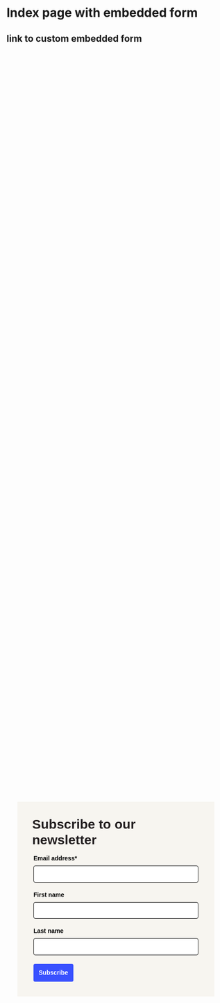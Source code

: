 <!-- Autopilot lionelsalesforce capture code -->
<script>
	window.ap3c = window.ap3c || {};
	var ap3c = window.ap3c;
	ap3c.cmd = ap3c.cmd || [];
	ap3c.cmd.push(function() {
		ap3c.init('YdZCe2Iqxt5mB1QubGlvbmVsc2FsZXNmb3JjZQ', 'https://capture-api-master.stgautopilotapp.com/');
		ap3c.track({v: 0});
	});
	var s, t; s = document.createElement('script'); s.type = 'text/javascript'; s.src = "https://static.ap3stg.com/capture/master/capture.js";
	t = document.getElementsByTagName('script')[0]; t.parentNode.insertBefore(s, t);
</script>


# Index page with embedded form

## link to custom embedded form


<div id="61dba815ffae37de73a7eea2" style="width: 100%; height: 100%;"><div id="61dba815ffae37de73a7eea2-form" class="61dba815ffae37de73a7eea2-template" style="position: relative; display: flex; height: 100%; align-items: center; justify-content: center;"><style> .ap3w-embeddable-form-61dba815ffae37de73a7eea2 { box-sizing: content-box; width: 100%; font-size: 16px; max-width: 450px; max-height: 100%; overflow: auto; background-color: #F7F5F0; border: 2px solid transparent; box-shadow: 0 0 10px 3px rgba(0, 0, 0, 0); } .ap3w-embeddable-form-61dba815ffae37de73a7eea2-contained { max-width: 300px; } .ap3w-embeddable-form-61dba815ffae37de73a7eea2:before { content: ' '; display: block; position: absolute; pointer-events: none; left: 0; top: 0; width: 100%; height: 100%; opacity: 80%; background-image: url(null); background-position: center center; background-size: cover; background-repeat: no-repeat; } .ap3w-embeddable-form-content { margin: auto; padding: 32px; } .ap3w-embeddable-form-61dba815ffae37de73a7eea2-top { top: 0; } .ap3w-embeddable-form-61dba815ffae37de73a7eea2-bottom { bottom: 0; } .ap3w-embeddable-form-61dba815ffae37de73a7eea2-rounded { border-radius: 12px; } .ap3w-embeddable-form-61dba815ffae37de73a7eea2 .ap3w-text { margin-bottom: 16px; } .ap3w-embeddable-form-61dba815ffae37de73a7eea2 .ap3w-text * { padding-bottom: 5px; } .ap3w-embeddable-form-61dba815ffae37de73a7eea2 .ap3w-video { margin-bottom: 28px; } .ap3w-embeddable-form-61dba815ffae37de73a7eea2 .ap3w-video.ap3w-video--fill {margin: 0 -32px; margin-bottom: 28px;} .ap3w-embeddable-form-61dba815ffae37de73a7eea2 .ap3w-video.ap3w-video--fill.ap3w-video--first { margin: -32px; margin-bottom: 28px;} .ap3w-embeddable-form-61dba815ffae37de73a7eea2 .ap3w-video.ap3w-video--fill.ap3w-video--last { margin: -32px; margin-top: 20px;} .ap3w-embeddable-form-61dba815ffae37de73a7eea2 .ap3w-image { margin-bottom: 28px; } .ap3w-embeddable-form-61dba815ffae37de73a7eea2 .ap3w-image.ap3w-image--fill {margin: 0 -32px; margin-bottom: 28px;} .ap3w-embeddable-form-61dba815ffae37de73a7eea2 .ap3w-image.ap3w-image--fill.ap3w-image--first { margin: -32px; margin-bottom: 28px;} .ap3w-embeddable-form-61dba815ffae37de73a7eea2 .ap3w-image.ap3w-image--fill.ap3w-image--last { margin: -32px; margin-top: 20px;} .ap3w-embeddable-form-61dba815ffae37de73a7eea2 .ap3w-reaction { margin-bottom: 16px; } .ap3w-embeddable-form-61dba815ffae37de73a7eea2 .ap3w-form { margin-bottom: 16px; } .ap3w-embeddable-form-61dba815ffae37de73a7eea2 .ap3w-form .ap3w-input input[type=text], .ap3w-embeddable-form-61dba815ffae37de73a7eea2 .ap3w-form .ap3w-input input[type=email] { margin-bottom: 12px; } .ap3w-embeddable-form-tcpa-wrapper { text-align: center; margin-top: 12px; } .ap3w-embeddable-form-tcpa__text { color: #231F20; margin: 0; font-size: 11px; line-height: 14px; } .ap3-form-br { flex-basis: 100%; height: 0; } </style><div id="selected-_0flokpnoo" class=" ap3w-embeddable-form-61dba815ffae37de73a7eea2 ap3w-embeddable-form-61dba815ffae37de73a7eea2-full ap3w-embeddable-form-61dba815ffae37de73a7eea2-solid " data-select="true"><form id="ap3w-embeddable-form-61dba815ffae37de73a7eea2" class="ap3w-embeddable-form-content" style="display:flex;flex-wrap:wrap;justify-content:space-between"><div class="ap3-form-br"></div><style> .ap3w-text-61dba815ffae37de73a7eea2 { position: relative; margin: 0; margin-bottom: 16px; } .ap3w-text-61dba815ffae37de73a7eea2.ap3w-text--last { margin-bottom: 0!important; } .ap3w-text-61dba815ffae37de73a7eea2 * { margin: 0; padding-bottom: 8px; } .ap3w-text-61dba815ffae37de73a7eea2 *:last-child { padding-bottom: 0!important; } .ap3w-text-61dba815ffae37de73a7eea2 a { color: #3951FF; text-decoration: underline; } .ap3w-text-61dba815ffae37de73a7eea2 h1, .ap3w-text-61dba815ffae37de73a7eea2 h2, .ap3w-text-61dba815ffae37de73a7eea2 h3, .ap3w-text-61dba815ffae37de73a7eea2 h4, .ap3w-text-61dba815ffae37de73a7eea2 h5, .ap3w-text-61dba815ffae37de73a7eea2 h6, .ap3w-text-61dba815ffae37de73a7eea2 p, .ap3w-text-61dba815ffae37de73a7eea2 div> ul { text-transform: unset; text-decoration: unset; text-indent: unset; } .ap3w-text-61dba815ffae37de73a7eea2 h1 { font-family: Arial, sans-serif; font-size: 30px; line-height: 1.2; color: #231F20; font-weight: 700; font-style: normal; } .ap3w-text-61dba815ffae37de73a7eea2 h2 { font-family: Arial, sans-serif; font-size: 20px; line-height: 1.2; color: #231F20; font-weight: 700; font-style: normal; } .ap3w-text-61dba815ffae37de73a7eea2 h3 { font-family: Arial, sans-serif; font-size: 17px; line-height: 1.2; color: #231F20; font-weight: 400; font-style: normal; } .ap3w-text-61dba815ffae37de73a7eea2 h4 { font-family: Arial, sans-serif; font-size: 14px; line-height: 1.2; color: #231F20; font-weight: 400; font-style: normal; } .ap3w-text-61dba815ffae37de73a7eea2 h5 { font-family: Arial, sans-serif; font-size: 12px; line-height: 1.2; color: #231F20; font-weight: 400; font-style: normal; } .ap3w-text-61dba815ffae37de73a7eea2 h6 { font-family: Arial, sans-serif; font-size: 12px; line-height: 1.2; color: #231F20; font-weight: 400; font-style: normal; } .ap3w-text-61dba815ffae37de73a7eea2 p { font-family: Arial, sans-serif; font-size: 14px; line-height: 1.2; color: #231F20; font-weight: 400; font-style: normal; } .ap3w-text-61dba815ffae37de73a7eea2 div > ul { font-family: Arial, sans-serif; font-size: 14px; line-height: 1.2; color: #231F20; font-weight: 400; font-style: normal; } </style><div id="selected-_cuv3txfpf" class="ap3w-text ap3w-text-61dba815ffae37de73a7eea2 ap3w-text--first "><div data-select="true"><h1>Subscribe to our newsletter</h1></div></div><div class="ap3-form-br"></div><style> .ap3w-form-input-61dba815ffae37de73a7eea2 { margin-bottom: 20px; } .ap3w-form-input-61dba815ffae37de73a7eea2 input, .ap3w-form-input-61dba815ffae37de73a7eea2 textarea { margin-top: 8px; box-sizing: border-box; width: 100%; background-color: #FFFFFF; border: 1px solid #000000; color: #000000; outline: none; font-family: Arial, sans-serif; font-weight: 400; font-style: normal; font-size: 14px; line-height: 1.2; padding: 10px 16px; resize: none; border-radius: 4px; } .ap3w-form-input-61dba815ffae37de73a7eea2 input[type="datetime-local"], .ap3w-form-input-61dba815ffae37de73a7eea2 input[type="date"] { padding: 8px 16px; } .ap3w-form-input-61dba815ffae37de73a7eea2 .ap3w-form-input-label { font-weight: bold; color: #000000; font-family: Arial, sans-serif; font-size: 14px; line-height: 1.2; } </style><div id="selected-_p22km1wcw" class="ap3w-form-input ap3w-form-input-61dba815ffae37de73a7eea2" data-select="true" data-field-id="str::email" data-merge-strategy="override" style="margin-right:3px;margin-left:3px;width:100%"><label for="ap3w-form-input-email-61dba815ffae37de73a7eea2" class="ap3w-form-input-label">Email address*</label><input type="email" id="ap3w-form-input-email-61dba815ffae37de73a7eea2" step="1" name="email" required=""></div><div class="ap3-form-br"></div><style> .ap3w-form-input-61dba815ffae37de73a7eea2 { margin-bottom: 20px; } .ap3w-form-input-61dba815ffae37de73a7eea2 input, .ap3w-form-input-61dba815ffae37de73a7eea2 textarea { margin-top: 8px; box-sizing: border-box; width: 100%; background-color: #FFFFFF; border: 1px solid #000000; color: #000000; outline: none; font-family: Arial, sans-serif; font-weight: 400; font-style: normal; font-size: 14px; line-height: 1.2; padding: 10px 16px; resize: none; border-radius: 4px; } .ap3w-form-input-61dba815ffae37de73a7eea2 input[type="datetime-local"], .ap3w-form-input-61dba815ffae37de73a7eea2 input[type="date"] { padding: 8px 16px; } .ap3w-form-input-61dba815ffae37de73a7eea2 .ap3w-form-input-label { font-weight: bold; color: #000000; font-family: Arial, sans-serif; font-size: 14px; line-height: 1.2; } </style><div id="selected-_v59khtvmx" class="ap3w-form-input ap3w-form-input-61dba815ffae37de73a7eea2" data-select="true" data-field-id="str::first" data-merge-strategy="override" style="margin-right:3px;margin-left:3px;width:100%"><label for="ap3w-form-input-text-61dba815ffae37de73a7eea2" class="ap3w-form-input-label">First name</label><input type="text" id="ap3w-form-input-text-61dba815ffae37de73a7eea2" step="1" name="first_name"></div><div class="ap3-form-br"></div><style> .ap3w-form-input-61dba815ffae37de73a7eea2 { margin-bottom: 20px; } .ap3w-form-input-61dba815ffae37de73a7eea2 input, .ap3w-form-input-61dba815ffae37de73a7eea2 textarea { margin-top: 8px; box-sizing: border-box; width: 100%; background-color: #FFFFFF; border: 1px solid #000000; color: #000000; outline: none; font-family: Arial, sans-serif; font-weight: 400; font-style: normal; font-size: 14px; line-height: 1.2; padding: 10px 16px; resize: none; border-radius: 4px; } .ap3w-form-input-61dba815ffae37de73a7eea2 input[type="datetime-local"], .ap3w-form-input-61dba815ffae37de73a7eea2 input[type="date"] { padding: 8px 16px; } .ap3w-form-input-61dba815ffae37de73a7eea2 .ap3w-form-input-label { font-weight: bold; color: #000000; font-family: Arial, sans-serif; font-size: 14px; line-height: 1.2; } </style><div id="selected-_sfplyjptr" class="ap3w-form-input ap3w-form-input-61dba815ffae37de73a7eea2" data-select="true" data-field-id="str::last" data-merge-strategy="override" style="margin-right:3px;margin-left:3px;width:100%"><label for="ap3w-form-input-text-61dba815ffae37de73a7eea2" class="ap3w-form-input-label">Last name</label><input type="text" id="ap3w-form-input-text-61dba815ffae37de73a7eea2" step="1" name="last_name"></div><div class="ap3-form-br"></div><style> .ap3w-form-button-61dba815ffae37de73a7eea2 button { cursor: pointer; padding: 10px; font-weight: bold; outline: none; margin-left: 3px; border: 2px solid transparent; color: #FFFFFF; background-color: #3951FF; font-family: Arial, sans-serif; font-size: 14px; line-height: 1.2; border-radius: 4px; flex: 1; } </style><div id="selected-_clsguhcka" class=" ap3w-form-button ap3w-form-button-61dba815ffae37de73a7eea2 "><button id="ap3w-form-button-61dba815ffae37de73a7eea2" type="submit" data-select="true" data-button-on-click="thank-you">Subscribe</button></div></form></div></div><div id="61dba815ffae37de73a7eea2-thank-you" class="61dba815ffae37de73a7eea2-template" style="position: relative; display: none; height: 100%; align-items: center; justify-content: center;"><style> .ap3w-embeddable-form-61dba815ffae37de73a7eea2 { box-sizing: content-box; width: 100%; font-size: 16px; max-width: 450px; max-height: 100%; overflow: auto; background-color: #F7F5F0; border: 2px solid transparent; box-shadow: 0 0 10px 3px rgba(0, 0, 0, 0); } .ap3w-embeddable-form-61dba815ffae37de73a7eea2-contained { max-width: 300px; } .ap3w-embeddable-form-61dba815ffae37de73a7eea2:before { content: ' '; display: block; position: absolute; pointer-events: none; left: 0; top: 0; width: 100%; height: 100%; opacity: 80%; background-image: url(null); background-position: center center; background-size: cover; background-repeat: no-repeat; } .ap3w-embeddable-form-content { margin: auto; padding: 32px; } .ap3w-embeddable-form-61dba815ffae37de73a7eea2-top { top: 0; } .ap3w-embeddable-form-61dba815ffae37de73a7eea2-bottom { bottom: 0; } .ap3w-embeddable-form-61dba815ffae37de73a7eea2-rounded { border-radius: 12px; } .ap3w-embeddable-form-61dba815ffae37de73a7eea2 .ap3w-text { margin-bottom: 16px; } .ap3w-embeddable-form-61dba815ffae37de73a7eea2 .ap3w-text * { padding-bottom: 5px; } .ap3w-embeddable-form-61dba815ffae37de73a7eea2 .ap3w-video { margin-bottom: 28px; } .ap3w-embeddable-form-61dba815ffae37de73a7eea2 .ap3w-video.ap3w-video--fill {margin: 0 -32px; margin-bottom: 28px;} .ap3w-embeddable-form-61dba815ffae37de73a7eea2 .ap3w-video.ap3w-video--fill.ap3w-video--first { margin: -32px; margin-bottom: 28px;} .ap3w-embeddable-form-61dba815ffae37de73a7eea2 .ap3w-video.ap3w-video--fill.ap3w-video--last { margin: -32px; margin-top: 20px;} .ap3w-embeddable-form-61dba815ffae37de73a7eea2 .ap3w-image { margin-bottom: 28px; } .ap3w-embeddable-form-61dba815ffae37de73a7eea2 .ap3w-image.ap3w-image--fill {margin: 0 -32px; margin-bottom: 28px;} .ap3w-embeddable-form-61dba815ffae37de73a7eea2 .ap3w-image.ap3w-image--fill.ap3w-image--first { margin: -32px; margin-bottom: 28px;} .ap3w-embeddable-form-61dba815ffae37de73a7eea2 .ap3w-image.ap3w-image--fill.ap3w-image--last { margin: -32px; margin-top: 20px;} .ap3w-embeddable-form-61dba815ffae37de73a7eea2 .ap3w-reaction { margin-bottom: 16px; } .ap3w-embeddable-form-61dba815ffae37de73a7eea2 .ap3w-form { margin-bottom: 16px; } .ap3w-embeddable-form-61dba815ffae37de73a7eea2 .ap3w-form .ap3w-input input[type=text], .ap3w-embeddable-form-61dba815ffae37de73a7eea2 .ap3w-form .ap3w-input input[type=email] { margin-bottom: 12px; } .ap3w-embeddable-form-tcpa-wrapper { text-align: center; margin-top: 12px; } .ap3w-embeddable-form-tcpa__text { color: #231F20; margin: 0; font-size: 11px; line-height: 14px; } .ap3-form-br { flex-basis: 100%; height: 0; } </style><div id="selected-_o1q4fha57" class=" ap3w-embeddable-form-61dba815ffae37de73a7eea2 ap3w-embeddable-form-61dba815ffae37de73a7eea2-full ap3w-embeddable-form-61dba815ffae37de73a7eea2-solid " data-select="true"><form id="ap3w-embeddable-form-61dba815ffae37de73a7eea2" class="ap3w-embeddable-form-content" style="display:flex;flex-wrap:wrap;justify-content:space-between"><div class="ap3-form-br"></div><style> .ap3w-text-61dba815ffae37de73a7eea2 { position: relative; margin: 0; margin-bottom: 16px; } .ap3w-text-61dba815ffae37de73a7eea2.ap3w-text--last { margin-bottom: 0!important; } .ap3w-text-61dba815ffae37de73a7eea2 * { margin: 0; padding-bottom: 8px; } .ap3w-text-61dba815ffae37de73a7eea2 *:last-child { padding-bottom: 0!important; } .ap3w-text-61dba815ffae37de73a7eea2 a { color: #3951FF; text-decoration: underline; } .ap3w-text-61dba815ffae37de73a7eea2 h1, .ap3w-text-61dba815ffae37de73a7eea2 h2, .ap3w-text-61dba815ffae37de73a7eea2 h3, .ap3w-text-61dba815ffae37de73a7eea2 h4, .ap3w-text-61dba815ffae37de73a7eea2 h5, .ap3w-text-61dba815ffae37de73a7eea2 h6, .ap3w-text-61dba815ffae37de73a7eea2 p, .ap3w-text-61dba815ffae37de73a7eea2 div> ul { text-transform: unset; text-decoration: unset; text-indent: unset; } .ap3w-text-61dba815ffae37de73a7eea2 h1 { font-family: Arial, sans-serif; font-size: 30px; line-height: 1.2; color: #231F20; font-weight: 700; font-style: normal; } .ap3w-text-61dba815ffae37de73a7eea2 h2 { font-family: Arial, sans-serif; font-size: 20px; line-height: 1.2; color: #231F20; font-weight: 700; font-style: normal; } .ap3w-text-61dba815ffae37de73a7eea2 h3 { font-family: Arial, sans-serif; font-size: 17px; line-height: 1.2; color: #231F20; font-weight: 400; font-style: normal; } .ap3w-text-61dba815ffae37de73a7eea2 h4 { font-family: Arial, sans-serif; font-size: 14px; line-height: 1.2; color: #231F20; font-weight: 400; font-style: normal; } .ap3w-text-61dba815ffae37de73a7eea2 h5 { font-family: Arial, sans-serif; font-size: 12px; line-height: 1.2; color: #231F20; font-weight: 400; font-style: normal; } .ap3w-text-61dba815ffae37de73a7eea2 h6 { font-family: Arial, sans-serif; font-size: 12px; line-height: 1.2; color: #231F20; font-weight: 400; font-style: normal; } .ap3w-text-61dba815ffae37de73a7eea2 p { font-family: Arial, sans-serif; font-size: 14px; line-height: 1.2; color: #231F20; font-weight: 400; font-style: normal; } .ap3w-text-61dba815ffae37de73a7eea2 div > ul { font-family: Arial, sans-serif; font-size: 14px; line-height: 1.2; color: #231F20; font-weight: 400; font-style: normal; } </style><div id="selected-_403e6v7n0" class="ap3w-text ap3w-text-61dba815ffae37de73a7eea2 ap3w-text--first ap3w-text--last"><div data-select="true"><h2>Thank you!</h2></div></div></form></div></div></div>
